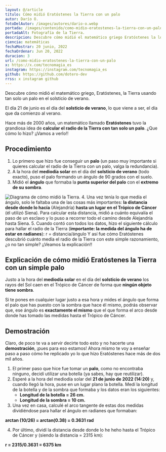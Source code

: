 ```yaml
---
layout: @/article
titulo: Cómo midió Eratóstenes la Tierra con un palo
autor: Darío O.
fotoDelAutor: /images/autores/dario-o.webp
portada: /images/contenido/como-midio-eratostenes-la-tierra-con-un-palo/portada.webp
portadaAlt: Fotografía de la Tierra.
descripcion: Descubre cómo midió el matemático griego Eratóstenes la longitud de la Tierra usando solamente un palo.
ciencia: matemáticas
fechaMostrar: 20 junio, 2022
fechaOrdenar: Jun 20, 2022
duracion: 3
url: /como-midio-eratostenes-la-tierra-con-un-palo
x: https://x.com/tecnomagia_es
instagram: https://instagram.com/tecnomagia_es
github: https://github.com/dotero-dev
rrss: x instagram github
---
```


Descubre cómo midió el matemático griego, Eratóstenes, la Tierra usando tan solo un palo en el solsticio de verano.

El día 21 de junio es el día del **solsticio de verano**, lo que viene a ser, el día que da comienzo al verano.

Hace más de 2000 años, un matemático llamado **Eratóstenes** tuvo la grandiosa idea de **calcular el radio de la Tierra con tan solo un palo**. ¿Que cómo lo hizo? ¡¡Vamos a verlo!!

## Procedimiento

1. Lo primero que hizo fue conseguir un **palo** (un paso muy importante si quieres calcular el radio de la Tierra con un palo, valga la redundancia).
2. A la hora del **mediodía solar** en el día del **solsticio de verano** (todo exacto), puso el palo formando un ángulo de 90 grados con el suelo.
3. Midió el **ángulo** que formaba la **punta superior del palo** con el **extremo de su sombra**.

![Diagrama de cómo midió la Tierra.](/images/contenido/como-midio-eratostenes-la-tierra-con-un-palo/diagram.webp)
4. Una vez tenía lo que medía el ángulo, solo le faltaba una de las cosas más importantes: **la distancia desde donde lo hacía** (Alejandría) **hasta un lugar en el Trópico de Cáncer** (él utilizó Siena). Para calcular esta distancia, midió a cuánto equivalía el paso de un esclavo y lo puso a recorrer todo el camino desde Alejandría hasta Siena.
5. Cuando contó con todos los datos, hizo el siguiente cálculo para hallar el radio de la Tierra (**importante: la medida del ángulo ha de estar en radianes**): 
r = distancia/ángulo
Y así fue cómo Eratóstenes descubrió cuánto medía el radio de la Tierra con este simple razonamiento, ¿o no tan simple? ¡¡Veamos la explicación!!

## Explicación de cómo midió Eratóstenes la Tierra con un simple palo

Justo a la hora del **mediodía solar** en el día del **solsticio de verano** los rayos del Sol caen en el Trópico de Cáncer de forma que **ningún objeto tiene sombra**.

Si te pones en cualquier lugar justo a esa hora y mides el ángulo que forma el palo que has puesto con la sombra que hace él mismo, podrás observar que, ese ángulo es **exactamente el mismo** que el que forma el arco desde donde has tomado las medidas hasta el Trópico de Cáncer.

## Demostración

Claro, de poco te va a servir decirte todo esto y no hacerte una **demostración**, ¡pues para eso estamos! Ahora mismo te voy a enseñar paso a paso cómo he replicado yo lo que hizo Eratóstenes hace más de dos mil años.
1. El primer paso que hice fue tomar un **palo**, como no encontraba ninguno, decidí utilizar una botella (ya sabes, hay que reutilizar).
2. Esperé a la hora del mediodía solar del **21 de junio de 2022 (14:20)** y, cuando llegó la hora, puse en un lugar plano la botella. Medí la longitud de la botella y de la sombra que formaba y los datos eran los siguientes:
    - **Longitud de la botella = 26 cm.**
    - **Longitud de la sombra = 10 cm.**
3. Una vez en casa, calculé el arco tangente de estas dos medidas dividiéndose para hallar el ángulo en radianes que formaban:

**arctan (10/26) = arctan(0.38) = 0.3631 rad**

4. Por último, dividí la distancia desde donde lo he heho hasta el Trópico de Cáncer y (siendo la distancia = 2315 km):

**r = 2315/0.3631 = 6375 km**